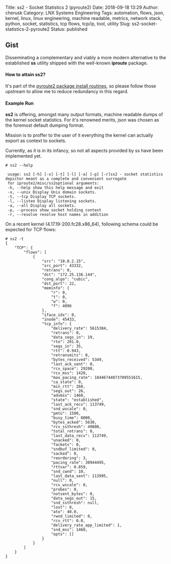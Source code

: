 Title: ss2 - Socket Statistics 2 (pyroute2)
Date: 2018-09-18 13:29
Author: cherusk
Category: LNX Systems Engineering
Tags: automation, flows, json, kernel, linux, linux engineering, machine readable, metrics, network stack, python, socket, statistics, tcp flows, tcp/ip, tool, utility
Slug: ss2-socket-statistics-2-pyroute2
Status: published

Gist
----

Disseminating a complementary and viably a more modern alternative to the established **ss** utility shipped with the well-known **iproute** package.

#### How to attain ss2?

It's part of the [pyroute2 package install routines](https://github.com/svinota/pyroute2), so please follow those upstream to allow me to reduce redundancy in this regard.

#### Example Run

**ss2** is offering, amongst many output formats, machine readable dumps of the kernel socket statistics. For it's renowned merits, json was chosen as the foremost default dumping format.

Mission is to proffer to the user of it everything the kernel can actually export as context to sockets.

Currently, as it is in its infancy, so not all aspects provided by ss have been implemented yet.

```
# ss2 --help
  
 usage: ss2 [-h] [-x] [-t] [-l] [-a] [-p] [-r]ss2 - socket statistics depictor meant as a complete and convenient surrogate 
 for iproute2/misc/ss2optional arguments: 
 -h, --help show this help message and exit 
 -x, --unix Display Unix domain sockets. 
 -t, --tcp Display TCP sockets. 
 -l, --listen Display listening sockets. 
 -a, --all Display all sockets. 
 -p, --process show socket holding context 
 -r, --resolve resolve host names in addition 
```

     

On a recent kernel (4.17.19-200.fc28.x86\_64), following schema could be expected for TCP flows:

```  
# ss2 -t
{  
    "TCP": {  
        "flows": [  
            {  
                "src": "10.0.2.15",  
                "src_port": 43332,  
                "retrans": 0,  
                "dst": "172.25.136.144",  
                "cong_algo": "cubic",  
                "dst_port": 22,  
                "meminfo": {  
                    "r": 0,  
                    "t": 0,  
                    "w": 0,  
                    "f": 4096  
                },  
                "iface_idx": 0,  
                "inode": 45433,  
                "tcp_info": {  
                    "delivery_rate": 5615384,  
                    "retrans": 0,  
                    "data_segs_in": 19,  
                    "rto": 201.0,  
                    "segs_in": 35,  
                    "rtt": 0.943,  
                    "retransmits": 0,  
                    "bytes_received": 5349,  
                    "last_ack_sent": 0,  
                    "rcv_space": 29200,  
                    "rcv_mss": 1420,  
                    "max_pacing_rate": 18446744073709551615,  
                    "ca_state": 0,  
                    "min_rtt": 260,  
                    "segs_out": 26,  
                    "advmss": 1460,  
                    "state": "established",  
                    "last_ack_recv": 113749,  
                    "snd_wscale": 0,  
                    "pmtu": 1500,  
                    "busy_time": 8000,  
                    "bytes_acked": 5630,  
                    "rcv_ssthresh": 49800,  
                    "total_retrans": 0,  
                    "last_data_recv": 113749,  
                    "unacked": 0,  
                    "fackets": 0,  
                    "sndbuf_limited": 0,  
                    "sacked": 0,  
                    "reordering": 3,  
                    "pacing_rate": 30944495,  
                    "rttvar": 0.859,  
                    "snd_cwnd": 10,  
                    "last_data_sent": 113995,  
                    "null": 0,  
                    "rcv_wscale": 0,  
                    "probes": 0,  
                    "notsent_bytes": 0,  
                    "data_segs_out": 15,  
                    "snd_ssthresh": null,  
                    "lost": 0,  
                    "ato": 40.0,  
                    "rwnd_limited": 0,  
                    "rcv_rtt": 0.0,  
                    "delivery_rate_app_limited": 1,  
                    "snd_mss": 1460,  
                    "opts": []  
                }  
            }  
        ]  
    }  
}  
```

